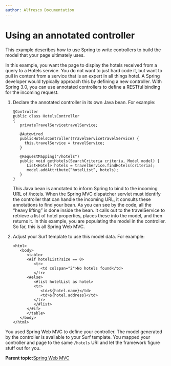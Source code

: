 ```yaml
---
author: Alfresco Documentation
---
```


# Using an annotated controller

This example describes how to use Spring to write controllers to build the model that your page ultimately uses.

In this example, you want the page to display the hotels received from a query to a Hotels service. You do not want to just hard code it, but want to pull in content from a service that is an expert in all things hotel. A Spring developer would typically approach this by defining a new controller. With Spring 3.0, you can use annotated controllers to define a RESTful binding for the incoming request.

1.  Declare the annotated controller in its own Java bean. For example:

    ```
    @Controller
    public class HotelsController
    {
       privateTravelServicetravelService;
    
       @Autowired
       publicHotelsController(TravelServicetravelService) {
         this.travelService = travelService;
       }
    
       @RequestMapping("/hotels")
       public void getHotels(SearchCriteria criteria, Model model) {
          List<Hotel> hotels = travelService.findHotels(criteria);
          model.addAttribute(“hotelList”, hotels);
       }
    }
    ```

    This Java bean is annotated to inform Spring to bind to the incoming URL of /hotels. When the Spring MVC dispatcher servlet must identify the controller that can handle the incoming URL, it consults these annotations to find your bean. As you can see by the code, all the “heavy lifting” is done inside the bean. It calls out to the travelService to retrieve a list of hotel properties, places these into the model, and then returns it. In this example, you are populating the model in the controller. So far, this is all Spring Web MVC.

2.  Adjust your Surf template to use this model data. For example:

    ```
    <html>
       <body>
          <table>
          <#if hotelList?size == 0>
             <tr>
                <td colspan="2">No hotels found</td>
             </tr>
          <#else>
             <#list hotelList as hotel>
             <tr>
                <td>${hotel.name}</td>
                <td>${hotel.address}</td>
             </tr>
             </#list>
          </#if>
          </table>
       </body>
    </html>
    ```


You used Spring Web MVC to define your controller. The model generated by the controller is available to your Surf template. You mapped your controller and page to the same `/hotels` URI and let the framework figure stuff out for you.

**Parent topic:**[Spring Web MVC](../concepts/spring-web-mvc.md)


